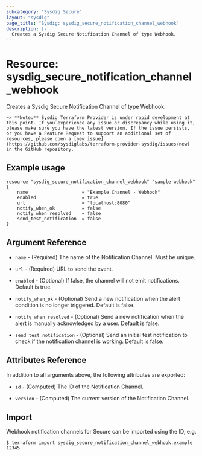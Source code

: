 ```yaml
---
subcategory: "Sysdig Secure"
layout: "sysdig"
page_title: "Sysdig: sysdig_secure_notification_channel_webhook"
description: |-
  Creates a Sysdig Secure Notification Channel of type Webhook.
---
```


# Resource: sysdig\_secure\_notification\_channel\_webhook

Creates a Sysdig Secure Notification Channel of type Webhook.

`~> **Note:** Sysdig Terraform Provider is under rapid development at this point. If you experience any issue or discrepancy while using it, please make sure you have the latest version. If the issue persists, or you have a Feature Request to support an additional set of resources, please open a [new issue](https://github.com/sysdiglabs/terraform-provider-sysdig/issues/new) in the GitHub repository.`

## Example usage

```hcl
resource "sysdig_secure_notification_channel_webhook" "sample-webhook" {
	name                    = "Example Channel - Webhook"
	enabled                 = true
	url                     = "localhost:8080"
	notify_when_ok          = false
	notify_when_resolved    = false
	send_test_notification  = false
}
```

## Argument Reference

* `name` - (Required) The name of the Notification Channel. Must be unique.

* `url` - (Required) URL to send the event.

* `enabled` - (Optional) If false, the channel will not emit notifications. Default is true.

* `notify_when_ok` - (Optional) Send a new notification when the alert condition is 
    no longer triggered. Default is false.

* `notify_when_resolved` - (Optional) Send a new notification when the alert is manually 
    acknowledged by a user. Default is false.

* `send_test_notification` - (Optional) Send an initial test notification to check
    if the notification channel is working. Default is false.

## Attributes Reference

In addition to all arguments above, the following attributes are exported:

* `id` - (Computed) The ID of the Notification Channel.

* `version` - (Computed) The current version of the Notification Channel.

## Import

Webhook notification channels for Secure can be imported using the ID, e.g.

```
$ terraform import sysdig_secure_notification_channel_webhook.example 12345
```